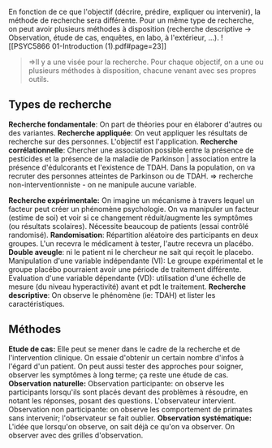 
En fonction de ce que l'objectif (décrire, prédire, expliquer ou intervenir), la méthode de recherche sera différente.
Pour un même type de recherche, on peut avoir plusieurs méthodes à disposition (recherche descriptive -> Observation, étude de cas, enquêtes, en labo, à l'extérieur, ...).
![[PSYC5866 01-Introduction (1).pdf#page=23]]
>\=>Il y a une visée pour la recherche. Pour chaque objectif, on a une ou plusieurs méthodes à disposition, chacune venant avec ses propres outils.


## Types de recherche
**Recherche fondamentale**: 
	On part de théories pour en élaborer d'autres ou des variantes.
**Recherche appliquée**: 
	On veut appliquer les résultats de recherche sur des personnes. L'objectif est l'application.
**Recherche corrélationnelle**: 
	Chercher une association possible entre la présence de pesticides et la présence de la maladie de Parkinson | association entre la présence d'édulcorants et l'existence de TDAH.
	Dans la population, on va recruter des personnes atteintes de Parkinson ou de TDAH. 
	=> recherche non-interventionniste - on ne manipule aucune variable.

**Recherche expérimentale:** 
	On imagine un mécanisme à travers lequel un facteur peut créer un phénomène psychologie.
	On va manipuler un facteur (estime de soi) et voir si ce changement réduit/augmente les symptômes (ou résultats scolaires). Nécessite beaucoup de patients (essai contrôlé randomisé).
	**Randomisation**: Répartition aléatoire des participants en deux groupes. L'un recevra le médicament à tester, l'autre recevra un placébo.
	**Double aveugle**: ni le patient ni le chercheur ne sait qui reçoit le placebo.
	Manipulation d'une variable indépendante (VI): Le groupe expérimental et le groupe placébo pourraient avoir une période de traitement différente.
	Evaluation d'une variable dépendante (VD): utilisation d'une échelle de mesure (du niveau hyperactivité) avant et pdt le traitement.
**Recherche descriptive**: 
	On observe le phénomène (ie: TDAH) et lister les caractéristiques.

## Méthodes
**Etude de cas:** 
	Elle peut se mener dans le cadre de la recherche et de l'intervention clinique. On essaie d'obtenir un certain nombre d'infos à l'égard d'un patient. On peut aussi tester des approches pour soigner, observer les symptômes à long terme; ça reste une étude de cas.
**Observation naturelle:**
	Observation participante: on observe les participants lorsqu'ils sont placés devant des problèmes à résoudre, en notant les réponses, posant des questions. L'observateur intervient.
	Observation non participante: on observe les comportement de primates sans intervenir; l'observateur se fait oublier.
**Observation systématique:**
	L'idée que lorsqu'on observe, on sait déjà ce qu'on va observer. On observer avec des grilles d'observation.








